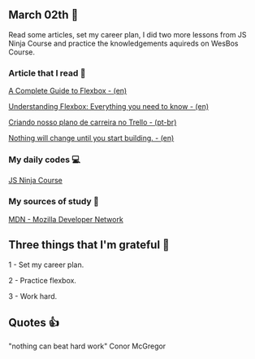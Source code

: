 ## March 02th :pushpin:

Read some articles, set my career plan, I did two more lessons from JS Ninja Course and practice the knowledgements aquireds on WesBos Course.  

### Article that I read :newspaper:

[A Complete Guide to Flexbox - (en)](https://css-tricks.com/snippets/css/a-guide-to-flexbox/)

[Understanding Flexbox: Everything you need to know - (en)](https://medium.freecodecamp.org/understanding-flexbox-everything-you-need-to-know-b4013d4dc9af)

[Criando nosso plano de carreira no Trello - (pt-br)](https://medium.com/trainingcenter/criando-nosso-plano-de-carreira-no-trello-367f02495ee6)

[Nothing will change until you start building. - (en)](https://medium.freecodecamp.org/nothing-will-change-until-you-start-building-2681e85e7bdc)

### My daily codes :computer:

[JS Ninja Course](https://github.com/matheusmazeto/curso-javascript-ninja)

### My sources of study :scroll:

[MDN - Mozilla Developer Network](https://developer.mozilla.org/pt-BR/docs/Web/JavaScript/)

## Three things that I'm grateful :pray:

1 - Set my career plan.

2 - Practice flexbox.

3 - Work hard.

## Quotes :thumbsup:

"nothing can beat hard work" Conor McGregor